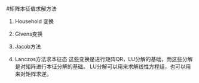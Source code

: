 #矩阵本征值求解方法
1. Household 变换

2. Givens变换

3. Jacob方法

4. Lanczos方法求本征态
这些变换是进行矩阵QR，LU分解的基础，而这些分解是对矩阵进行本征分解的基础。 
LU分解可以用来求解线性方程组，也可以用来对矩阵求逆。   
